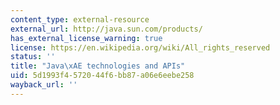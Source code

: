```yaml
---
content_type: external-resource
external_url: http://java.sun.com/products/
has_external_license_warning: true
license: https://en.wikipedia.org/wiki/All_rights_reserved
status: ''
title: "Java\xAE technologies and APIs"
uid: 5d1993f4-5720-44f6-bb87-a06e6eebe258
wayback_url: ''
---
```

